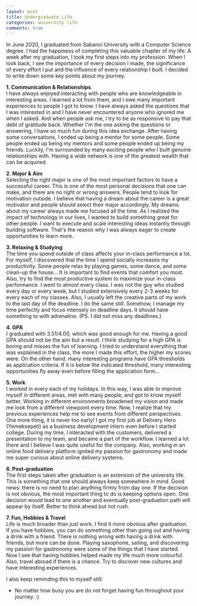 ```yaml
---
layout: post
title: Undergraduate Life
categories: university life
comments: true
---
```


In June 2020, I graduated from Sabanci University with a Computer Science degree. I had the happiness of completing this valuable chapter of my life. 
A week after my graduation, I took my first steps into my profession. When I look back, I see the importance of every decision I made, 
the significance of every effort I put and the influence of every relationship I built. I decided to write down some key points about my journey.

**1. Communication & Relationships**  
I have always enjoyed interacting with people who are knowledgeable in interesting areas. I learned a lot from them, and I owe many important experiences to people I got to know. I have always asked the questions that I was interested in and I have never encountered anyone who ignored me when I asked. And when people ask me, 
I try to be as responsive to pay that debt of gratitude back. Whether I'm the one asking the questions or answering, I have so much fun during this idea exchange. 
After having some conversations, I ended up being a mentor for some people. Some people ended up being my mentors and some people ended up being my friends. 
Luckily, I'm surrounded by many exciting people who I built genuine relationships with. Having a wide network is one of the greatest wealth that can be acquired.  

**2. Major & Aim**  
Selecting the right major is one of the most important factors to have a successful career. This is one of the most personal decisions that one can make, 
and there are no right or wrong answers. People tend to look for motivation outside. I believe that having a dream about the career is a great motivator and 
people should select their major accordingly. My dreams about my career always made me focused all the time. As I realized the impact of technology in our lives, 
I wanted to build something great for other people. I want to execute and scale interesting ideas instantly through building software. 
That's the reason why I was always eager to create opportunities to learn more.

**3. Relaxing & Studying**  
The time you spend outside of class affects your in-class performance a lot. For myself, I discovered that the time I spend socially increases my productivity. 
Some people relax by playing games, some dance, and some clean-up the house... It is important to find events that comfort you most. Also, try to find the most 
productive system to maximize your in-class performance. I went to almost every class. I was not the guy who studied every day or every week, 
but I studied extensively every 2-3 weeks for every each of my classes. Also, I usually left the creative parts of my work to the last day of the deadline. 
I do the same still. Somehow, I manage my time perfectly and focus intensely on deadline days. It should have something to with adrenaline. (PS. I did not miss any deadlines.)

**4. GPA**  
I graduated with 3.51/4.00, which was good enough for me. Having a good GPA should not be the aim but a result. I think studying for a high GPA is boring and 
misses the fun of learning. I tried to understand everything that was explained in the class, the more I made this effort, the higher my scores were. 
On the other hand, many interesting programs have GPA thresholds as application criteria. If it is below the indicated threshold, 
many interesting opportunities fly away even before filling the application form...

**5. Work**  
I worked in every each of my holidays.  In this way, I was able to improve myself in different areas, met with many people, and got to know myself better. 
Working in different environments broadened my vision and made me look from a different viewpoint every time. 
Now, I realize that my previous experiences help me to see events from different perspectives. One more thing, it is never too early! 
I got my first job at Delivery Hero (Yemeksepeti) as a business development intern even before I started college. 
During my time, I interacted with the customers, delivered a presentation to my team, and became a part of the workflow. 
I learned a lot there and I believe I was quite useful for the company. Also, working in an online food delivery platform ignited my passion for gastronomy 
and made me super curious about online delivery systems.

**6. Post-graduation**  
The first steps taken after graduation is an extension of the university life. This is something that one should always keep somewhere in mind. 
Good news: there is no need to plan anything firmly from day one. If the decision is not obvious, the most important thing to do is keeping options open. 
One decision would lead to one another and eventually post-graduation path will appear by itself. Better to think ahead but not rush. 

**7. Fun, Hobbies & Travel**  
Life is much broader than just work. I find it more obvious after graduation. If you have hobbies, you can do something other than going out and having a drink with a friend. 
There is nothing wrong with having a drink with friends, but more can be done. Playing saxophone, sailing, and discovering my passion for gastronomy were some of the things that 
I have started. Now I see that having hobbies helped made my life much more colourful. Also, travel abroad if there is a chance. Try to discover new cultures and have 
interesting experiences.

I also keep reminding this to myself still: 
- No matter how busy you are do not forget having fun throughout your journey. :)
